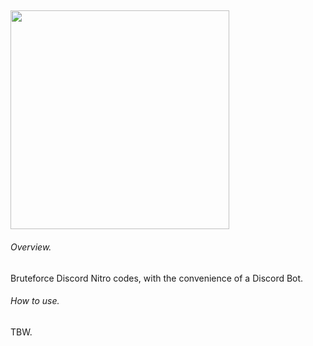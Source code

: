 ## <img src="https://github.com/kolour/dnb/blob/master/images/discordbrute.png" width="350">
###### Overview.
Bruteforce Discord Nitro codes, with the convenience of a Discord Bot.
###### How to use.
TBW.
